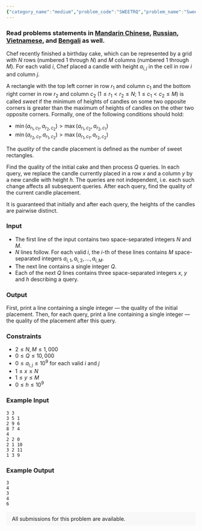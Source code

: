 ```yaml
---
{"category_name":"medium","problem_code":"SWEETRQ","problem_name":"Sweet Rectangles","problemComponents":{"constraints":"","constraintsState":false,"subtasks":"","subtasksState":false,"inputFormat":"","inputFormatState":false,"outputFormat":"","outputFormatState":false,"sampleTestCases":{"0":{"id":1,"input":"3 3\r\n3 5 1\r\n2 9 6\r\n8 7 4\r\n4\r\n2 2 0\r\n2 1 10\r\n3 2 11\r\n1 3 9","output":"3\r\n4\r\n3\r\n4\r\n6","explanation":"","isDeleted":false}}},"video_editorial_url":"","languages_supported":{"0":"CPP14","1":"C","2":"JAVA","3":"PYTH 3.6","4":"CPP17","5":"PYTH","6":"PYP3","7":"CS2","8":"ADA","9":"PYPY","10":"TEXT","11":"PAS fpc","12":"NODEJS","13":"RUBY","14":"PHP","15":"GO","16":"HASK","17":"TCL","18":"PERL","19":"SCALA","20":"LUA","21":"kotlin","22":"BASH","23":"JS","24":"LISP sbcl","25":"rust","26":"PAS gpc","27":"BF","28":"CLOJ","29":"R","30":"D","31":"CAML","32":"FORT","33":"ASM","34":"swift","35":"FS","36":"WSPC","37":"LISP clisp","38":"SQL","39":"SCM guile","40":"PERL6","41":"ERL","42":"CLPS","43":"ICK","44":"NICE","45":"PRLG","46":"ICON","47":"COB","48":"SCM chicken","49":"PIKE","50":"SCM qobi","51":"ST","52":"SQLQ","53":"NEM"},"max_timelimit":1.5,"source_sizelimit":50000,"problem_author":"demidenko","problem_tester":"","date_added":"14-12-2020","tags":{"0":"cook125","1":"demidenko","2":"medium","3":"rajarshi_basu"},"problem_difficulty_level":"Medium-Hard","best_tag":"Medium Hard","editorial_url":"https://discuss.codechef.com/problems/SWEETRQ","time":{"view_start_date":1104528600,"submit_start_date":1104528600,"visible_start_date":1104528600,"end_date":1735669800},"is_direct_submittable":false,"problemDiscussURL":"https://discuss.codechef.com/search?q=SWEETRQ","is_proctored":false,"visitedContests":{},"layout":"problem"}
---
```

### Read problems statements in [Mandarin Chinese](https://www.codechef.com/download/translated/COOK125/mandarin/SWEETRQ.pdf), [Russian](https://www.codechef.com/download/translated/COOK125/russian/SWEETRQ.pdf), [Vietnamese](https://www.codechef.com/download/translated/COOK125/vietnamese/SWEETRQ.pdf), and [Bengali](https://www.codechef.com/download/translated/COOK125/bengali/SWEETRQ.pdf) as well.

Chef recently finished a birthday cake, which can be represented by a grid with $N$ rows (numbered $1$ through $N$) and $M$ columns (numbered $1$ through $M$). For each valid $i$, Chef placed a candle with height $a_{i,j}$ in the cell in row $i$ and column $j$.

A rectangle with the top left corner in row $r_1$ and column $c_1$ and the bottom right corner in row $r_2$ and column $c_2$ ($1 \le r_1 \lt r_2 \le N$; $1 \le c_1 \lt c_2 \le M$) is called *sweet* if the minimum of heights of candles on some two opposite corners is greater than the maximum of heights of candles on the other two opposite corners. Formally, one of the following conditions should hold:
- $\min(a_{r_1,c_1}, a_{r_2,c_2}) \gt \max(a_{r_1,c_2}, a_{r_2,c_1})$
- $\min(a_{r_2,c_1}, a_{r_1,c_2}) \gt \max(a_{r_1,c_1}, a_{r_2,c_2})$

The *quality* of the candle placement is defined as the number of sweet rectangles.

Find the quality of the initial cake and then process $Q$ queries. In each query, we replace the candle currently placed in a row $x$ and a column $y$ by a new candle with height $h$. The queries are not independent, i.e. each such change affects all subsequent queries. After each query, find the quality of the current candle placement.

It is guaranteed that initially and after each query, the heights of the candles are pairwise distinct.

### Input
- The first line of the input contains two space-separated integers $N$ and $M$.
- $N$ lines follow. For each valid $i$, the $i$-th of these lines contains $M$ space-separated integers $a_{i,1}, a_{i,2}, \ldots, a_{i,M}$.
- The next line contains a single integer $Q$.
- Each of the next $Q$ lines contains three space-separated integers $x$, $y$ and $h$ describing a query.

### Output
First, print a line containing a single integer ― the quality of the initial placement. Then, for each query, print a line containing a single integer ― the quality of the placement after this query.

### Constraints
- $2 \le N, M \le 1,000$
- $0 \le Q \le 10,000$
- $0 \le a_{i,j} \le 10^9$ for each valid $i$ and $j$
- $1 \le x \le N$
- $1 \le y \le M$
- $0 \le h \le 10^9$

### Example Input
```
3 3
3 5 1
2 9 6
8 7 4
4
2 2 0
2 1 10
3 2 11
1 3 9
```

### Example Output
```
3
4
3
4
6
```

<aside style='background: #f8f8f8;padding: 10px 15px;'><div>All submissions for this problem are available.</div></aside>